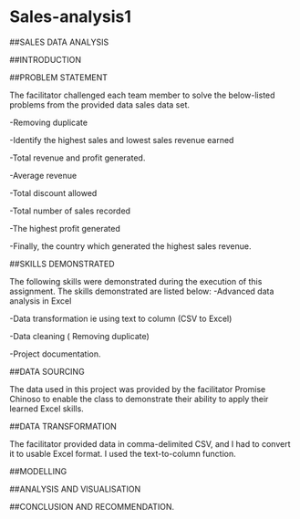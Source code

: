 # Sales-analysis1

##SALES DATA ANALYSIS

##INTRODUCTION

##PROBLEM STATEMENT

The facilitator challenged each team member to solve the below-listed problems from the provided data sales data set.

-Removing duplicate

-Identify the highest sales and lowest sales revenue earned 

-Total revenue and profit generated.

-Average revenue

-Total discount allowed

-Total number of sales recorded

-The highest profit generated 

-Finally, the country which generated the highest sales revenue.

##SKILLS DEMONSTRATED

The following skills were demonstrated during the execution of this assignment. The skills demonstrated are listed below:
-Advanced data analysis in Excel

-Data transformation ie using text to column (CSV to Excel)

-Data cleaning ( Removing duplicate)

-Project documentation.


##DATA SOURCING

The data used in this project was provided by the facilitator Promise Chinoso to enable the class to demonstrate their ability to apply their learned Excel skills.

##DATA TRANSFORMATION

The facilitator provided data in comma-delimited CSV, and I had to convert it to usable Excel format. I used the text-to-column function.

##MODELLING

##ANALYSIS AND VISUALISATION

##CONCLUSION AND RECOMMENDATION.
